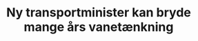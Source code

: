 ---
title: "Ny transportminister kan bryde mange års vanetænkning"
article_url : "https://www.altinget.dk/artikel/klaus-bondam-ny-transportminister-kan-bryde-mange-aars-vanetaenkning"
draft: false
image: "images/article/35443.jpg"
publisher : "Altinget"

---